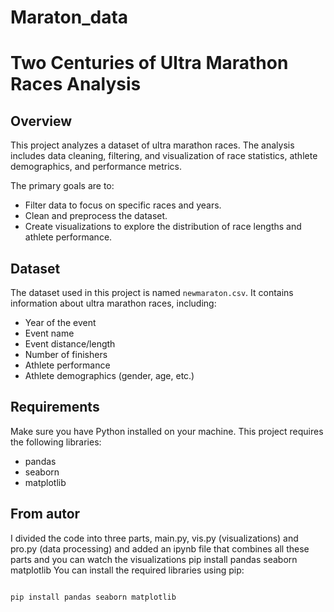 # Maraton_data
# Two Centuries of Ultra Marathon Races Analysis

## Overview

This project analyzes a dataset of ultra marathon races. The analysis includes data cleaning, filtering, and visualization of race statistics, athlete demographics, and performance metrics. 

The primary goals are to:
- Filter data to focus on specific races and years.
- Clean and preprocess the dataset.
- Create visualizations to explore the distribution of race lengths and athlete performance.

## Dataset

The dataset used in this project is named `newmaraton.csv`. It contains information about ultra marathon races, including:
- Year of the event
- Event name
- Event distance/length
- Number of finishers
- Athlete performance
- Athlete demographics (gender, age, etc.)

## Requirements

Make sure you have Python installed on your machine. This project requires the following libraries:
- pandas
- seaborn
- matplotlib

## From autor
I divided the code into three parts, main.py, vis.py (visualizations) and pro.py (data processing) and added an ipynb file that combines all these parts and you can watch the visualizations
pip install pandas seaborn matplotlib
You can install the required libraries using pip:

```bash

pip install pandas seaborn matplotlib
